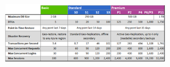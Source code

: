 ![サービス階層とパフォーマンス レベル](./media/sql-database-service-tiers-table/sql-database-service-tiers-table.png)

<!----HONumber=Sept15_HO1-->
